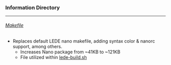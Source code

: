 ### Information Directory ###
---

###### [Makefile](Makefile) ######
  - Replaces default LEDE nano makefile, adding syntax color & nanorc support, among others.
    - Increases Nano package from ~41KB to ~121KB
    - File utilized within [lede-build.sh](../lede-build.sh)
